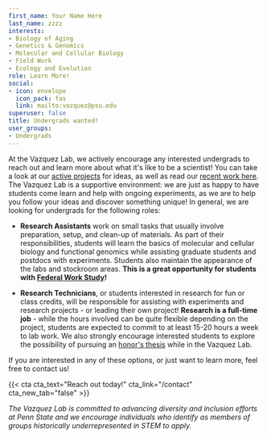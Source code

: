 ```yaml
---
first_name: Your Name Here
last_name: zzzz
interests:
- Biology of Aging
- Genetics & Genomics
- Molecular and Cellular Biology
- Field Work
- Ecology and Evolution
role: Learn More!
social:
- icon: envelope
  icon_pack: fas
  link: mailto:vazquez@psu.edu
superuser: false
title: Undergrads wanted!
user_groups:
- Undergrads
---
```


At the Vazquez Lab, we actively encourage any interested undergrads to reach out and learn more about what it's like to be a scientist! You can take a look at our [active projects](/project) for ideas, as well as read our [recent work here](/publication). The Vazquez Lab is a supportive environment: we are just as happy to have students come learn and help with ongoing experiments, as we are to help you follow your ideas and discover something unique! In general, we are looking for undergrads for the following roles:

- __Research Assistants__ work on small tasks that usually involve preparation, setup, and clean-up of materials. As part of their responsibilities, students will learn the basics of molecular and cellular biology and functional genomics while assisting graduate students and postdocs with experiments. Students also maintain the appearance of the labs and stockroom areas. __This is a great opportunity for students with [Federal Work Study](https://www.psu.edu/costs-aid/types-of-aid/federal-work-study)!__

- __Research Technicians__, or students interested in research for fun or class credits, will be responsible for assisting with experiments and research projects - or leading their own project! __Research is a full-time job__ - while the hours involved can be quite flexible depending on the project, students are expected to commit to at least 15-20 hours a week to lab work. We also strongly encourage interested students to explore the possibility of pursuing an [honor's thesis](https://science.psu.edu/bio/undergrad/schreyer-honors-college) while in the Vazquez Lab.

If you are interested in any of these options, or just want to learn more, feel free to contact us!

{{< cta cta_text="Reach out today!" cta_link="/contact" cta_new_tab="false" >}}

_The Vazquez Lab is committed to advancing diversity and inclusion efforts at Penn State and we encourage individuals who identify as members of groups historically underrepresented in STEM to apply._
